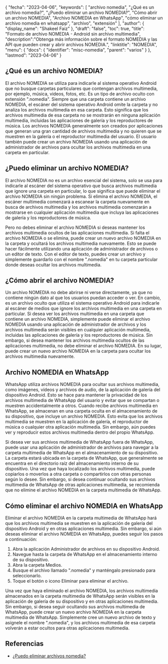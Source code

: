 {
"fecha": "2023-04-06",
  "keywords": [
"archivo nomedia",
"¿Qué es un archivo nomedia?",
"¿Puedo eliminar un archivo NOMEDIA?",
"Cómo abrir un archivo NOMEDIA",
"Archivo NOMEDIA en WhatsApp",
"cómo eliminar un archivo nomedia en whatsapp",
"archivo",
"extensión"
],
  "author": {
"display_name": "Shakeel Faiz"
},
"draft": "false",
"toc": true,
"title": "Formato de archivo NOMEDIA - Android sin archivo multimedia",
  "description":"Obtenga más información sobre el formato NOMEDIA y las API que pueden crear y abrir archivos NOMEDIA.",
"linktitle": "NOMEDIA",
  "menu": {
    "docs": {
      "identifier": "misc-nomedia",
"parent": "varios"
}
},
"lastmod": "2023-04-06"
}

## ¿Qué es un archivo NOMEDIA?

El archivo NOMEDIA se utiliza para indicarle al sistema operativo Android que no busque carpetas particulares que contengan archivos multimedia, por ejemplo, música, videos, fotos, etc. Es un tipo de archivo oculto con extensión ".nomedia". Siempre que una carpeta contiene un archivo NOMEDIA, el escáner del sistema operativo Android omite la carpeta y no analiza los archivos multimedia en esa carpeta. Esto significa que los archivos multimedia de esa carpeta no se mostrarán en ninguna aplicación multimedia, incluidas las aplicaciones de galería y los reproductores de música. Los archivos NOMEDIA generalmente son creados por aplicaciones que generan una gran cantidad de archivos multimedia y no quieren que se muestren en la galería o el reproductor multimedia del usuario. El usuario también puede crear un archivo NOMEDIA usando una aplicación de administrador de archivos para ocultar los archivos multimedia en una carpeta en particular.

## ¿Puedo eliminar un archivo NOMEDIA?

El archivo NOMEDIA no es un archivo esencial del sistema, solo se usa para indicarle al escáner del sistema operativo que busca archivos multimedia que ignore una carpeta en particular, lo que significa que puede eliminar el archivo NOMEDIA sin ningún problema. Si elimina el archivo NOMEDIA, el escáner multimedia comenzará a escanear la carpeta nuevamente en busca de archivos multimedia y los archivos multimedia comenzarán a mostrarse en cualquier aplicación multimedia que incluya las aplicaciones de galería y los reproductores de música.

Pero no debes eliminar el archivo NOMEDIA si deseas mantener los archivos multimedia ocultos de las aplicaciones multimedia. Si falta el archivo NOMEDIA o se elimina, puede crear un nuevo archivo NOMEDIA en la carpeta y ocultará los archivos multimedia nuevamente. Esto se puede hacer fácilmente utilizando una aplicación de administrador de archivos o un editor de texto. Con el editor de texto, puedes crear un archivo y simplemente guardarlo con el nombre ".nomedia" en tu carpeta particular donde deseas ocultar los archivos multimedia.

## ¿Cómo abrir el archivo NOMEDIA?

Un archivo NOMEDIA no debe abrirse ni verse directamente, ya que no contiene ningún dato al que los usuarios puedan acceder o ver. En cambio, es un archivo oculto que utiliza el sistema operativo Android para indicarle al escáner de medios que ignore los archivos multimedia en una carpeta en particular. Si desea ver los archivos multimedia en una carpeta que contiene un archivo NOMEDIA, simplemente puede eliminar el archivo NOMEDIA usando una aplicación de administrador de archivos y los archivos multimedia serán visibles en cualquier aplicación multimedia, incluidas las aplicaciones de galería y los reproductores de música. Sin embargo, si desea mantener los archivos multimedia ocultos de las aplicaciones multimedia, no debe eliminar el archivo NOMEDIA. En su lugar, puede crear un nuevo archivo NOMEDIA en la carpeta para ocultar los archivos multimedia nuevamente.

## Archivo NOMEDIA en WhatsApp

WhatsApp utiliza archivos NOMEDIA para ocultar sus archivos multimedia, como imágenes, vídeos y archivos de audio, de la aplicación de galería del dispositivo Android. Esto se hace para mantener la privacidad de los archivos multimedia de WhatsApp del usuario y evitar que se compartan o muestren accidentalmente a otros. Cuando recibe archivos multimedia en WhatsApp, se almacenan en una carpeta oculta en el almacenamiento de su dispositivo, que incluye un archivo NOMEDIA. Esto evita que los archivos multimedia se muestren en la aplicación de galería, el reproductor de música o cualquier otra aplicación multimedia. Sin embargo, aún puedes ver y reproducir estos archivos multimedia dentro del propio WhatsApp.

Si desea ver sus archivos multimedia de WhatsApp fuera de WhatsApp, puede usar una aplicación de administrador de archivos para navegar a la carpeta multimedia de WhatsApp en el almacenamiento de su dispositivo. La carpeta estará ubicada en la carpeta de WhatsApp, que generalmente se encuentra en el directorio raíz del almacenamiento interno de su dispositivo. Una vez que haya localizado los archivos multimedia, puede copiarlos o moverlos a otra carpeta o compartirlos con otras personas según lo desee. Sin embargo, si desea continuar ocultando sus archivos multimedia de WhatsApp de otras aplicaciones multimedia, se recomienda que no elimine el archivo NOMEDIA en la carpeta multimedia de WhatsApp.

## Cómo eliminar el archivo NOMEDIA en WhatsApp

Eliminar el archivo NOMEDIA en la carpeta multimedia de WhatsApp hará que los archivos multimedia se muestren en la aplicación de galería del dispositivo Android y en otras aplicaciones multimedia. Sin embargo, si aún deseas eliminar el archivo NOMEDIA en WhatsApp, puedes seguir los pasos a continuación:

1. Abra la aplicación Administrador de archivos en su dispositivo Android.
2. Navegue hasta la carpeta de WhatsApp en el almacenamiento interno de su dispositivo.
3. Abra la carpeta Medios.
4. Busque el archivo llamado ".nomedia" y manténgalo presionado para seleccionarlo.
5. Toque el botón o icono Eliminar para eliminar el archivo.

Una vez que haya eliminado el archivo NOMEDIA, los archivos multimedia almacenados en la carpeta multimedia de WhatsApp serán visibles en la aplicación de galería de su dispositivo y en otras aplicaciones multimedia. Sin embargo, si desea seguir ocultando sus archivos multimedia de WhatsApp, puede crear un nuevo archivo NOMEDIA en la carpeta multimedia de WhatsApp. Simplemente cree un nuevo archivo de texto y asígnele el nombre ".nomedia", y los archivos multimedia de esa carpeta volverán a estar ocultos para otras aplicaciones multimedia.

## Referencias
* [¿Puedo eliminar archivos nomedia?](https://www.quora.com/Can-I-delete-nomedia-files)

